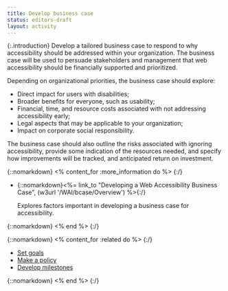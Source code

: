 ```yaml
---
title: Develop business case
status: editors-draft
layout: activity
---
```


{:.introduction}
Develop a tailored business case to respond to why accessibility should be addressed within your organization. The business case will be used to persuade stakeholders and management that web accessibility should be financially supported and prioritized.

Depending on organizational priorities, the business case should explore:

* Direct impact for users with disabilities;
* Broader benefits for everyone, such as usability;
* Financial, time, and resource costs associated with not addressing accessibility early;
* Legal aspects that may be applicable to your organization;
* Impact on corporate social responsibility.

The business case should also outline the risks associated with ignoring accessibility, provide some indication of the resources needed, and specify how improvements will be tracked, and anticipated return on investment.

{::nomarkdown}
<% content_for :more_information do %>
{:/}

* {::nomarkdown}<%= link_to "Developing a Web Accessibility Business Case", (w3url '/WAI/bcase/Overview') %>{:/}

  Explores factors important in developing a business case for accessibility.
  
{::nomarkdown}
<% end %>
{:/}

{::nomarkdown}
<% content_for :related do %>
{:/}

* [Set goals](set_goals.html)
* [Make a policy](../plan/make_a_policy.html)
* [Develop milestones](../plan/develop_milestones.html)

{::nomarkdown}
<% end %>
{:/}
